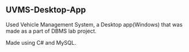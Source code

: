 ## UVMS-Desktop-App
Used Vehicle Management System, a Desktop app(Windows) that was made as a part of DBMS lab project. 

Made using C# and MySQL.
